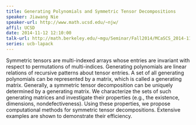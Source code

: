 ```yaml
---
title: Generating Polynomials and Symmetric Tensor Decompositions
speaker: Jiawang Nie
speaker-url: http://www.math.ucsd.edu/~njw/
affil: UCSD
date: 2014-11-12 12:10:00
talk-url: http://math.berkeley.edu/~mgu/Seminar/Fall2014/MCaSCS_2014-11-12.pdf
series: ucb-lapack
---
```


Symmetric tensors are multi-indexed arrays whose entries are invariant with
respect to permutations of multi-indices. Generating polynomials are linear
relations of recursive patterns about tensor entries. A set of all generating
polynomials can be represented by a matrix, which is called a generating
matrix. Generally, a symmetric tensor decomposition can be uniquely determined
by a generating matrix. We characterize the sets of such generating matrices
and investigate their properties (e.g., the existence, dimensions,
nondefectiveness). Using these properties, we propose computational methods for
symmetric tensor decompositions. Extensive examples are shown to demonstrate
their efficiency.

